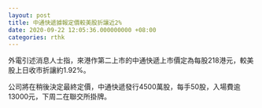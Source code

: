 ```yaml
---
layout: post
title: 中通快遞據報定價較美股折讓近2%
date: 2020-09-22 12:05:36.000000000 +08:00
categories: rthk
---
```


外電引述消息人士指，來港作第二上市的中通快遞上市價定為每股218港元，較美股上日收市折讓約1.92%。

公司將在稍後決定最終定價，中通快遞發行4500萬股，每手50股，入場費逾13000元，下周二在聯交所掛牌。
